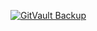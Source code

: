[![GitVault Backup](https://img.shields.io/badge/GitVault-Protected-blue)](https://ipfs.io/ipfs/bafybeigujn3rivqwfqri4zbtpvdxtwewwbglnqq4xtz4tlmqv7jgql2lfe)
